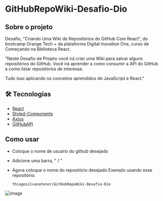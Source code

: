 # GitHubRepoWiki-Desafio-Dio
## Sobre o projeto
Desafio, "Criando Uma Wiki de Repositórios do GitHub Com React", do bootcamp Orange Tech + da plataforma Digital Inovation One, curso de Começando na Biblioteca React.

"Neste Desafio de Projeto você irá criar uma Wiki para salvar alguns repositórios do GitHub. Você irá aprender a como consumir a API do GitHub e como listar repositórios de interesse. 

Tudo isso aplicando os conceitos aprendidos de JavaScript e React."

## 🛠 Tecnologias
- [React](https://reactjs.org)
- [Styled-Components](https://styled-components.com)
- [Axios](https://axios-http.com/docs/intro)
- [GitHubAPI](https://docs.github.com/en/rest?apiVersion=2022-11-28)

## Como usar
- Coloque o nome de usuário do github desejado
- Adicione uma barra, " / "
- Agora coloque o nome do repositório desejado
Exemplo usando esse repositório:



      thiagosilvanatenor/GitHubRepoWiki-Desafio-Dio

![image](https://user-images.githubusercontent.com/99970279/213785204-7d813ddc-b7ad-4408-9090-4f20aeefb42e.png)
